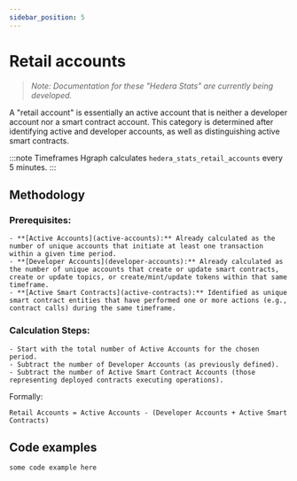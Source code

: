 ```yaml
---
sidebar_position: 5
---
```


# Retail accounts

> *Note: Documentation for these "Hedera Stats" are currently being developed.*

A "retail account" is essentially an active account that is neither a developer account nor a smart contract account. This category is determined after identifying active and developer accounts, as well as distinguishing active smart contracts.

:::note Timeframes
Hgraph calculates `hedera_stats_retail_accounts` every 5 minutes.
:::

## Methodology

### Prerequisites:
    - **[Active Accounts](active-accounts):** Already calculated as the number of unique accounts that initiate at least one transaction within a given time period.
    - **[Developer Accounts](developer-accounts):** Already calculated as the number of unique accounts that create or update smart contracts, create or update topics, or create/mint/update tokens within that same timeframe.
    - **[Active Smart Contracts](active-contracts):** Identified as unique smart contract entities that have performed one or more actions (e.g., contract calls) during the same timeframe.

### Calculation Steps:

    - Start with the total number of Active Accounts for the chosen period.
    - Subtract the number of Developer Accounts (as previously defined).
    - Subtract the number of Active Smart Contract Accounts (those representing deployed contracts executing operations).

Formally:  

```
Retail Accounts = Active Accounts - (Developer Accounts + Active Smart Contracts)
```

## Code examples

```
some code example here
```